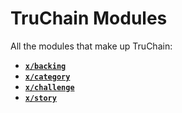 # TruChain Modules

All the modules that make up TruChain:

* [**`x/backing`**](backing/README.md)
* [**`x/category`**](category/README.md)
* [**`x/challenge`**](challenge/README.md)
* [**`x/story`**](story/README.md)
